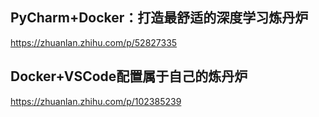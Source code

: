 ## PyCharm+Docker：打造最舒适的深度学习炼丹炉

https://zhuanlan.zhihu.com/p/52827335

## Docker+VSCode配置属于自己的炼丹炉

https://zhuanlan.zhihu.com/p/102385239

